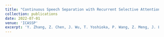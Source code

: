 ```yaml
---
title: "Continuous Speech Separation with Recurrent Selective Attention Network"
collection: publications
date: 2022-07-01
venue: 'ICASSP'
excerpt: 'Y. Zhang, Z. Chen, J. Wu, T. Yoshioka, P. Wang, Z. Meng, J. Li'
---
```

